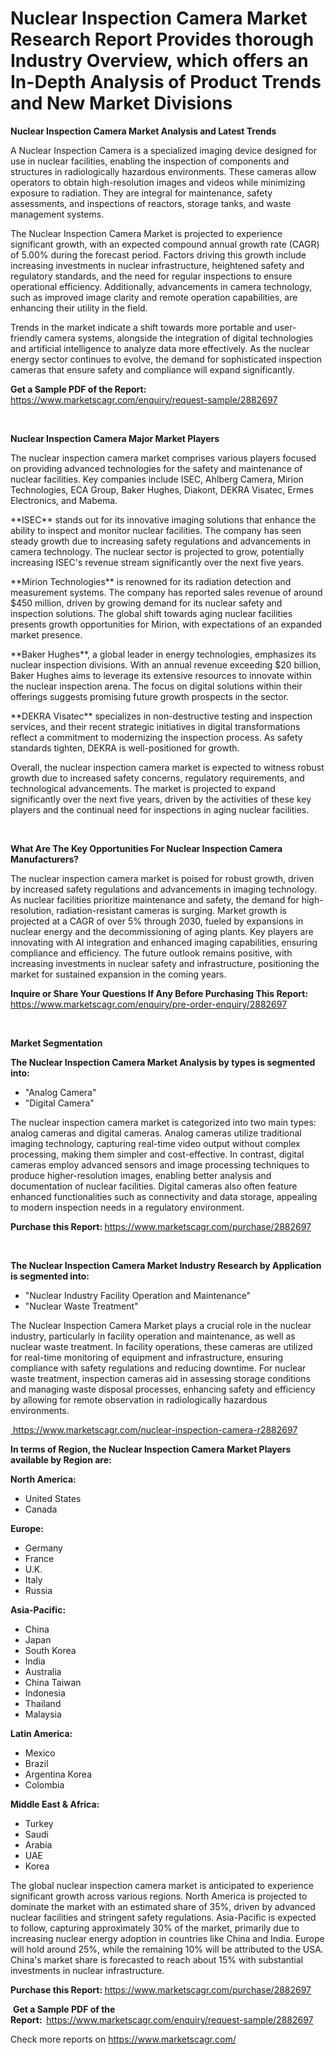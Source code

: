 <p><h1>Nuclear Inspection Camera Market Research Report Provides thorough Industry Overview, which offers an In-Depth Analysis of Product Trends and New Market Divisions</h1></p><p><strong>Nuclear Inspection Camera Market Analysis and Latest Trends</strong></p>
<p><p>A Nuclear Inspection Camera is a specialized imaging device designed for use in nuclear facilities, enabling the inspection of components and structures in radiologically hazardous environments. These cameras allow operators to obtain high-resolution images and videos while minimizing exposure to radiation. They are integral for maintenance, safety assessments, and inspections of reactors, storage tanks, and waste management systems.</p><p>The Nuclear Inspection Camera Market is projected to experience significant growth, with an expected compound annual growth rate (CAGR) of 5.00% during the forecast period. Factors driving this growth include increasing investments in nuclear infrastructure, heightened safety and regulatory standards, and the need for regular inspections to ensure operational efficiency. Additionally, advancements in camera technology, such as improved image clarity and remote operation capabilities, are enhancing their utility in the field. </p><p>Trends in the market indicate a shift towards more portable and user-friendly camera systems, alongside the integration of digital technologies and artificial intelligence to analyze data more effectively. As the nuclear energy sector continues to evolve, the demand for sophisticated inspection cameras that ensure safety and compliance will expand significantly.</p></p>
<p><strong>Get a Sample PDF of the Report:&nbsp;</strong> <a href="https://www.marketscagr.com/enquiry/request-sample/2882697?utm_campaign=2461&utm_medium=2&utm_source=Github&utm_content=ia&utm_term=13032025&utm_id=nuclear-inspection-camera">https://www.marketscagr.com/enquiry/request-sample/2882697</a></p>
<p>&nbsp;</p>
<p><strong>Nuclear Inspection Camera Major Market Players</strong></p>
<p><p>The nuclear inspection camera market comprises various players focused on providing advanced technologies for the safety and maintenance of nuclear facilities. Key companies include ISEC, Ahlberg Camera, Mirion Technologies, ECA Group, Baker Hughes, Diakont, DEKRA Visatec, Ermes Electronics, and Mabema.</p><p>**ISEC** stands out for its innovative imaging solutions that enhance the ability to inspect and monitor nuclear facilities. The company has seen steady growth due to increasing safety regulations and advancements in camera technology. The nuclear sector is projected to grow, potentially increasing ISEC's revenue stream significantly over the next five years.</p><p>**Mirion Technologies** is renowned for its radiation detection and measurement systems. The company has reported sales revenue of around $450 million, driven by growing demand for its nuclear safety and inspection solutions. The global shift towards aging nuclear facilities presents growth opportunities for Mirion, with expectations of an expanded market presence.</p><p>**Baker Hughes**, a global leader in energy technologies, emphasizes its nuclear inspection divisions. With an annual revenue exceeding $20 billion, Baker Hughes aims to leverage its extensive resources to innovate within the nuclear inspection arena. The focus on digital solutions within their offerings suggests promising future growth prospects in the sector.</p><p>**DEKRA Visatec** specializes in non-destructive testing and inspection services, and their recent strategic initiatives in digital transformations reflect a commitment to modernizing the inspection process. As safety standards tighten, DEKRA is well-positioned for growth.</p><p>Overall, the nuclear inspection camera market is expected to witness robust growth due to increased safety concerns, regulatory requirements, and technological advancements. The market is projected to expand significantly over the next five years, driven by the activities of these key players and the continual need for inspections in aging nuclear facilities.</p></p>
<p>&nbsp;</p>
<p><strong>What Are The Key Opportunities For Nuclear Inspection Camera Manufacturers?</strong></p>
<p><p>The nuclear inspection camera market is poised for robust growth, driven by increased safety regulations and advancements in imaging technology. As nuclear facilities prioritize maintenance and safety, the demand for high-resolution, radiation-resistant cameras is surging. Market growth is projected at a CAGR of over 5% through 2030, fueled by expansions in nuclear energy and the decommissioning of aging plants. Key players are innovating with AI integration and enhanced imaging capabilities, ensuring compliance and efficiency. The future outlook remains positive, with increasing investments in nuclear safety and infrastructure, positioning the market for sustained expansion in the coming years.</p></p>
<p><strong>Inquire or Share Your Questions If Any Before Purchasing This Report:</strong> <a href="https://www.marketscagr.com/enquiry/pre-order-enquiry/2882697?utm_campaign=2461&utm_medium=2&utm_source=Github&utm_content=ia&utm_term=13032025&utm_id=nuclear-inspection-camera">https://www.marketscagr.com/enquiry/pre-order-enquiry/2882697</a></p>
<p>&nbsp;</p>
<p><strong>Market Segmentation</strong></p>
<p><strong>The Nuclear Inspection Camera Market Analysis by types is segmented into:</strong></p>
<p><ul><li>"Analog Camera"</li><li>"Digital Camera"</li></ul></p>
<p><p>The nuclear inspection camera market is categorized into two main types: analog cameras and digital cameras. Analog cameras utilize traditional imaging technology, capturing real-time video output without complex processing, making them simpler and cost-effective. In contrast, digital cameras employ advanced sensors and image processing techniques to produce higher-resolution images, enabling better analysis and documentation of nuclear facilities. Digital cameras also often feature enhanced functionalities such as connectivity and data storage, appealing to modern inspection needs in a regulatory environment.</p></p>
<p><strong>Purchase this Report:&nbsp;</strong><a href="https://www.marketscagr.com/purchase/2882697?utm_campaign=2461&utm_medium=2&utm_source=Github&utm_content=ia&utm_term=13032025&utm_id=nuclear-inspection-camera">https://www.marketscagr.com/purchase/2882697</a></p>
<p>&nbsp;</p>
<p><strong>The Nuclear Inspection Camera Market Industry Research by Application is segmented into:</strong></p>
<p><ul><li>"Nuclear Industry Facility Operation and Maintenance"</li><li>"Nuclear Waste Treatment"</li></ul></p>
<p><p>The Nuclear Inspection Camera Market plays a crucial role in the nuclear industry, particularly in facility operation and maintenance, as well as nuclear waste treatment. In facility operations, these cameras are utilized for real-time monitoring of equipment and infrastructure, ensuring compliance with safety regulations and reducing downtime. For nuclear waste treatment, inspection cameras aid in assessing storage conditions and managing waste disposal processes, enhancing safety and efficiency by allowing for remote observation in radiologically hazardous environments.</p></p>
<p><a href="https://www.marketscagr.com/nuclear-inspection-camera-r2882697?utm_campaign=2461&utm_medium=2&utm_source=Github&utm_content=ia&utm_term=13032025&utm_id=nuclear-inspection-camera">&nbsp;https://www.marketscagr.com/nuclear-inspection-camera-r2882697</a></p>
<p><strong>In terms of Region, the Nuclear Inspection Camera Market Players available by Region are:</strong></p>
<p>
    <p> <strong> North America: </strong>
        <ul>
            <li>United States</li>
            <li>Canada</li>
        </ul>
        </p> 
    <p> <strong> Europe: </strong>
        <ul>
            <li>Germany</li>
            <li>France</li>
            <li>U.K.</li>
            <li>Italy</li>
            <li>Russia</li>
        </ul>
        </p> 
    <p> <strong> Asia-Pacific: </strong>
        <ul>
            <li>China</li>
            <li>Japan</li>
            <li>South Korea</li>
            <li>India</li>
            <li>Australia</li>
            <li>China Taiwan</li>
            <li>Indonesia</li>
            <li>Thailand</li>
            <li>Malaysia</li>
        </ul>
        </p> 
    <p> <strong> Latin America: </strong>
        <ul>
            <li>Mexico</li>
            <li>Brazil</li>
            <li>Argentina Korea</li>
            <li>Colombia</li>
        </ul>
        </p> 
    <p> <strong> Middle East & Africa: </strong>
        <ul>
            <li>Turkey</li>
            <li>Saudi</li>
            <li>Arabia</li>
            <li>UAE</li>
            <li>Korea</li>
        </ul>
    </p>
    </p>
<p><p>The global nuclear inspection camera market is anticipated to experience significant growth across various regions. North America is projected to dominate the market with an estimated share of 35%, driven by advanced nuclear facilities and stringent safety regulations. Asia-Pacific is expected to follow, capturing approximately 30% of the market, primarily due to increasing nuclear energy adoption in countries like China and India. Europe will hold around 25%, while the remaining 10% will be attributed to the USA. China's market share is forecasted to reach about 15% with substantial investments in nuclear infrastructure.</p></p>
<p><strong>Purchase this Report: </strong><a href="https://www.marketscagr.com/purchase/2882697?utm_campaign=2461&utm_medium=2&utm_source=Github&utm_content=ia&utm_term=13032025&utm_id=nuclear-inspection-camera">https://www.marketscagr.com/purchase/2882697</a></p>
<p>&nbsp;<strong>Get a Sample PDF of the Report:&nbsp;&nbsp;</strong><a href="https://www.marketscagr.com/enquiry/request-sample/2882697?utm_campaign=2461&utm_medium=2&utm_source=Github&utm_content=ia&utm_term=13032025&utm_id=nuclear-inspection-camera">https://www.marketscagr.com/enquiry/request-sample/2882697</a></p>
<p><strong></strong></p>
<p>Check more reports on <a href="https://www.marketscagr.com/?utm_campaign=2461&utm_medium=2&utm_source=Github&utm_content=ia&utm_term=13032025&utm_id=nuclear-inspection-camera">https://www.marketscagr.com/</a></p>